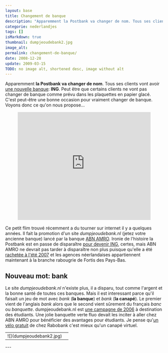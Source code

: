 ```yaml
---
layout: base
title: Changement de banque
description: "Apparemment la Postbank va changer de nom. Tous ses clients vont avoir une nouvelle banque: ING. Peut être que certains clients ne vont pas changer de banque c"
categorie: nederlandjes
tags: []
isMarkdown: true
thumbnail: dumpjeoudebank2.jpg
image_alt: 
permalink: changement-de-banque/
date: 2008-12-28
update: 2009-03-15
TODO: no image alt, shortened desc, image without alt
---
```


Apparemment **la Postbank va changer de nom**. Tous ses clients vont avoir [une nouvelle banque](/les-lions-cons): **ING**. Peut être que certains clients ne vont pas changer de banque comme prévu dans les plaquettes en papier glacé. C'est peut-être une bonne occasion pour vraiment changer de banque. Voyons donc ce qu'on nous propose...

<!-- HTML -->
<div align="center">
<object width="425" height="344"><param name="movie" value="http://www.youtube.com/v/elMEZOZXNOI&hl=fr&fs=1"></param><param name="allowFullScreen" value="true"></param><param name="allowscriptaccess" value="always"></param><embed src="http://www.youtube.com/v/elMEZOZXNOI&hl=fr&fs=1" type="application/x-shockwave-flash" allowscriptaccess="always" allowfullscreen="true" width="425" height="344"></embed></object>
</div>
<!-- / HTML -->

Ce petit flim trouvé récemment a du tourner sur internet il y a quelques années. Il fait la promotion d'un site *dumpjeoudebank.nl* (jetez votre ancienne banque) lancé par la banque [ABN AMRO](/abn-amro-banque). Ironie de l'histoire la Postbank est en passe de disparaître [pour devenir ING](/les-bleus-et-les-oranges), certes, mais ABN AMRO ne devrait pas tarder à disparaître non plus puisque qu'elle a été [rachetée à l'été 2007](/les-petites-courses-de-l-ete) et les agences néerlandaises appartiennent maintenant à la branche rabougrie de Fortis des Pays-Bas.

## Nouveau mot: bank
Le site *dumpjeoudebank.nl* n'existe plus, il a disparu, tout comme l'argent et la bonne santé de toutes ces banques. Mais il est interessant parce qu'il faisait un jeu de mot avec *bank* (**la banque**) et *bank* (**la canapé**). Le premier vient de l'anglais *bank* alors que le second vient sûrement du français *banc* ou *banquette*. dumpjeoudebank.nl est [une campagne de 2006](http://www.creatie.nl/creatie/select/expression/10989.do) à destination des étudiants. Une jolie banquette verte fluo devait les inciter à aller chez ABN AMRO pour bénéficier des avantages pour étudiants. Je pense qu'[un vélo gratuit](/les-velos-gratuits) de chez Rabobank c'est mieux qu'un canapé virtuel.

<!-- HTML -->
<table align="center"><tr><td>
<!-- / HTML -->
![](dumpjeoudebank2.jpg)

<!-- HTML -->
</td><td>
<!-- / HTML -->

<!-- HTML -->
</td></tr></table>
<!-- / HTML -->
---